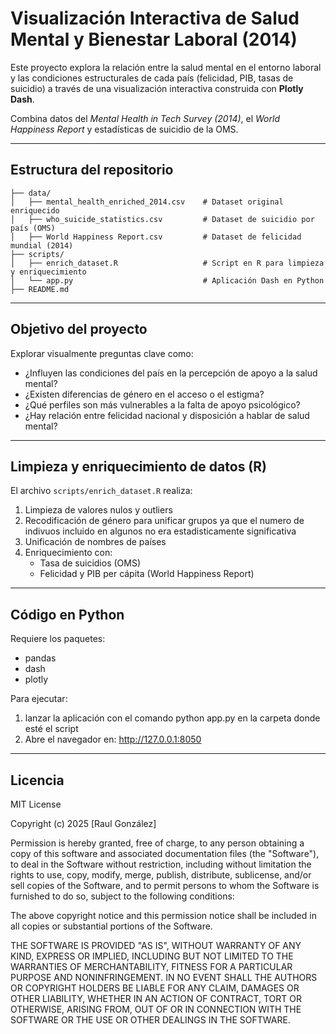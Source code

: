 # Visualización Interactiva de Salud Mental y Bienestar Laboral (2014)

Este proyecto explora la relación entre la salud mental en el entorno laboral y las condiciones estructurales de cada país (felicidad, PIB, tasas de suicidio) a través de una visualización interactiva construida con **Plotly Dash**.

Combina datos del *Mental Health in Tech Survey (2014)*, el *World Happiness Report* y estadísticas de suicidio de la OMS.

---

## Estructura del repositorio
```
├── data/
│   ├── mental_health_enriched_2014.csv    # Dataset original enriquecido
│   ├── who_suicide_statistics.csv         # Dataset de suicidio por país (OMS)
│   ├── World Happiness Report.csv         # Dataset de felicidad mundial (2014)
├── scripts/
│   ├── enrich_dataset.R                   # Script en R para limpieza y enriquecimiento
│   └── app.py                             # Aplicación Dash en Python
├── README.md
```
---

## Objetivo del proyecto

Explorar visualmente preguntas clave como:

- ¿Influyen las condiciones del país en la percepción de apoyo a la salud mental?
- ¿Existen diferencias de género en el acceso o el estigma?
- ¿Qué perfiles son más vulnerables a la falta de apoyo psicológico?
- ¿Hay relación entre felicidad nacional y disposición a hablar de salud mental?

---

## Limpieza y enriquecimiento de datos (R)

El archivo `scripts/enrich_dataset.R` realiza:

1. Limpieza de valores nulos y outliers
2. Recodificación de género para unificar grupos ya que el numero de indivuos incluido en algunos no era estadisticamente significativa
3. Unificación de nombres de países
4. Enriquecimiento con:
   - Tasa de suicidios (OMS)
   - Felicidad y PIB per cápita (World Happiness Report)

---
     
## Código en Python

Requiere los paquetes:
- pandas
- dash
- plotly

Para ejecutar:
1. lanzar la aplicación con el comando python app.py en la carpeta donde esté el script
2. Abre el navegador en: http://127.0.0.1:8050

---

## Licencia

MIT License

Copyright (c) 2025 [Raul González]

Permission is hereby granted, free of charge, to any person obtaining a copy
of this software and associated documentation files (the "Software"), to deal
in the Software without restriction, including without limitation the rights
to use, copy, modify, merge, publish, distribute, sublicense, and/or sell
copies of the Software, and to permit persons to whom the Software is
furnished to do so, subject to the following conditions:

The above copyright notice and this permission notice shall be included in all
copies or substantial portions of the Software.

THE SOFTWARE IS PROVIDED "AS IS", WITHOUT WARRANTY OF ANY KIND, EXPRESS OR
IMPLIED, INCLUDING BUT NOT LIMITED TO THE WARRANTIES OF MERCHANTABILITY,
FITNESS FOR A PARTICULAR PURPOSE AND NONINFRINGEMENT. IN NO EVENT SHALL THE
AUTHORS OR COPYRIGHT HOLDERS BE LIABLE FOR ANY CLAIM, DAMAGES OR OTHER
LIABILITY, WHETHER IN AN ACTION OF CONTRACT, TORT OR OTHERWISE, ARISING FROM,
OUT OF OR IN CONNECTION WITH THE SOFTWARE OR THE USE OR OTHER DEALINGS IN THE
SOFTWARE.
